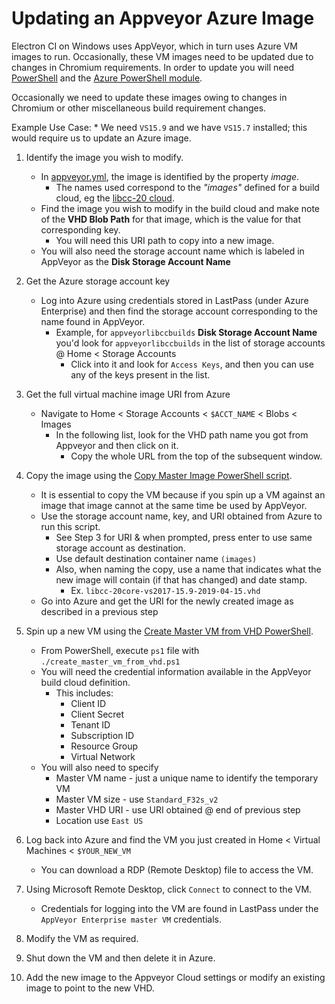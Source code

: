 # Updating an Appveyor Azure Image

Electron CI on Windows uses AppVeyor, which in turn uses Azure VM images to run.  Occasionally, these VM images need to be updated due to changes in Chromium requirements.  In order to update you will need [PowerShell](https://docs.microsoft.com/en-us/powershell/scripting/install/installing-powershell?view=powershell-6) and the [Azure PowerShell module](https://docs.microsoft.com/en-us/powershell/azure/install-az-ps?view=azps-1.8.0&viewFallbackFrom=azurermps-6.13.0).

Occasionally we need to update these images owing to changes in Chromium or other miscellaneous build requirement changes.

Example Use Case:
    * We need `VS15.9` and we have `VS15.7` installed; this would require us to update an Azure image.

1. Identify the image you wish to modify.
    * In [appveyor.yml](https://github.com/electron/electron/blob/master/appveyor.yml), the image is identified by the property *image*.
        * The names used correspond to the *"images"* defined for a build cloud, eg the [libcc-20 cloud](https://windows-ci.electronjs.org/build-clouds/8).
    * Find the image you wish to modify in the build cloud and make note of the **VHD Blob Path** for that image, which is the value for that corresponding key.
        * You will need this URI path to copy into a new image.
    * You will also need the storage account name which is labeled in AppVeyor as the **Disk Storage Account Name**

2. Get the Azure storage account key
    * Log into Azure using credentials stored in LastPass (under Azure Enterprise) and then find the storage account corresponding to the name found in AppVeyor.
        * Example, for `appveyorlibccbuilds` **Disk Storage Account Name** you'd look for `appveyorlibccbuilds` in the list of storage accounts @ Home < Storage Accounts
            * Click into it and look for `Access Keys`, and then you can use any of the keys present in the list.

3. Get the full virtual machine image URI from Azure
    * Navigate to Home < Storage Accounts < `$ACCT_NAME` < Blobs < Images
        * In the following list, look for the VHD path name you got from Appveyor and then click on it.
            * Copy the whole URL from the top of the subsequent window.

4. Copy the image using the [Copy Master Image PowerShell script](https://github.com/appveyor/ci/blob/master/scripts/enterprise/copy-master-image-azure.ps1).
    * It is essential to copy the VM because if you spin up a VM against an image that image cannot at the same time be used by AppVeyor.
    * Use the storage account name, key, and URI obtained from Azure to run this script.
        * See Step 3 for URI & when prompted, press enter to use same storage account as destination.
        * Use default destination container name `(images)`
        * Also, when naming the copy, use a name that indicates what the new image will contain (if that has changed) and date stamp.
            * Ex. `libcc-20core-vs2017-15.9-2019-04-15.vhd`
    * Go into Azure and get the URI for the newly created image as described in a previous step

5. Spin up a new VM using the [Create Master VM from VHD PowerShell](https://github.com/appveyor/ci/blob/master/scripts/enterprise/create_master_vm_from_vhd.ps1).
    * From PowerShell, execute `ps1` file with `./create_master_vm_from_vhd.ps1`
    * You will need the credential information available in the AppVeyor build cloud definition.
        * This includes:
            * Client ID
            * Client Secret
            * Tenant ID
            * Subscription ID
            * Resource Group
            * Virtual Network
    * You will also need to specify
        * Master VM name - just a unique name to identify the temporary VM
        * Master VM size - use `Standard_F32s_v2`
        * Master VHD URI - use URI obtained @ end of previous step
        * Location use `East US`

6. Log back into Azure and find the VM you just created in Home < Virtual Machines < `$YOUR_NEW_VM`
    * You can download a RDP (Remote Desktop) file to access the VM.

7. Using Microsoft Remote Desktop, click `Connect` to connect to the VM.
    * Credentials for logging into the VM are found in LastPass under the `AppVeyor Enterprise master VM` credentials.

8. Modify the VM as required.

9. Shut down the VM and then delete it in Azure.

10. Add the new image to the Appveyor Cloud settings or modify an existing image to point to the new VHD.
